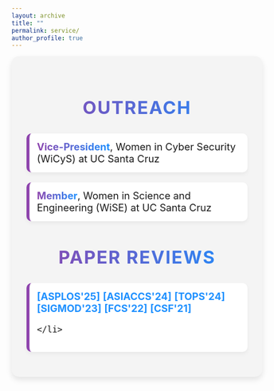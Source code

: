 ```yaml
---
layout: archive
title: ""
permalink: service/
author_profile: true
---
```


<!-- Custom Styles for Page -->
<style>
  /* Style for the page container */
  .service-container {
    max-width: 1500px; /* Wide width for spacious layout */
    margin: 0 auto; /* Center the container */
    padding: 30px; /* Add padding for spacing */
    background-color: #f4f4f4; /* Light grey background for contrast */
    border-radius: 15px; /* Rounded corners for a modern look */
    box-shadow: 0 6px 12px rgba(0, 0, 0, 0.1); /* Slightly deeper shadow for emphasis */
  }

  /* Style for the headings */
  .service-container h2 {
    font-size: 36px; /* Larger font size for emphasis */
    font-weight: bold; /* Bold font for the heading */
    text-align: center; /* Center-align the heading */
    margin-bottom: 30px; /* Space below the heading */
    background: linear-gradient(to right, #8e44ad, #1e90ff); /* Gradient text color */
    -webkit-background-clip: text; /* Clip the background to text */
    color: transparent; /* Transparent text to show gradient */
    text-transform: uppercase; /* Uppercase text for distinction */
    letter-spacing: 2px; /* Spacing between letters for a more open look */
  }

  /* Style for the list items */
  .service-container ul {
    list-style-type: none; /* Remove default list styling */
    padding: 0; /* Remove padding */
  }

  .service-container li {
    font-size: 20px; /* Slightly larger font size for readability */
    margin-bottom: 20px; /* Space below each list item */
    padding: 15px; /* Add padding for space */
    background-color: #ffffff; /* White background for contrast */
    border-left: 6px solid #8e44ad; /* Thicker colored border on the left */
    border-radius: 10px; /* Rounded corners for a softer look */
    box-shadow: 0 4px 8px rgba(0, 0, 0, 0.05); /* Subtle shadow for depth */
    transition: transform 0.2s ease, box-shadow 0.2s ease; /* Smooth transition for hover effect */
  }

  .service-container li:hover {
    transform: translateY(-5px); /* Slight lift effect on hover */
    box-shadow: 0 8px 16px rgba(0, 0, 0, 0.1); /* Enhanced shadow on hover */
  }

  /* Style for link elements */
  .service-container a {
    color: #1e90ff; /* Link color to match the gradient */
    text-decoration: none; /* Remove underline from links */
    font-weight: bold; /* Bold links for emphasis */
  }

  .service-container a:hover {
    text-decoration: underline; /* Underline links on hover for clarity */
  }

  /* Responsive design for mobile */
  @media (max-width: 600px) {
    .service-container {
      max-width: 95%; /* Adjust container width for mobile */
    }

    .service-container h2 {
      font-size: 28px; /* Smaller font size for mobile */
    }

    .service-container li {
      font-size: 18px; /* Smaller font size for list items */
    }
  }
  .service-container .role {
    font-weight: bold;
    background: linear-gradient(to right, #8e44ad, #1e90ff); /* Gradient colors */
    -webkit-background-clip: text; /* Clips the gradient to the text */
    -webkit-text-fill-color: transparent; /* Makes the text transparent to show the gradient */
    background-clip: text; /* Standard property for other browsers */
    color: transparent; /* Makes the text transparent to show the gradient */
 }
</style>

<!-- Main Container -->
<div class="service-container">
  <h2>Outreach</h2>
  <ul>
    <li><span class ="role">Vice-President</span>, Women in Cyber Security (WiCyS) at UC Santa Cruz</li>
    <li><span class ="role">Member</span>, Women in Science and Engineering (WiSE) at UC Santa Cruz</li>
  </ul>

  <h2>Paper Reviews</h2>
  <ul>
    <li>
      <a href="https://www.asplos-conference.org/asplos2025/" target="_blank">[ASPLOS'25]</a>
      <a href="https://asiaccs2024.sutd.edu.sg" target="_blank">[ASIACCS'24]</a>
      <a href="https://dl.acm.org/journal/tops" target="_blank">[TOPS'24]</a>
      <a href="https://2023.sigmod.org" target="_blank">[SIGMOD'23]</a>
      <a href="https://jnear.github.io/fcs2022/" target="_blank">[FCS'22]</a>
      <a href="https://www.ieee-security.org/TC/CSF2021/" target="_blank">[CSF'21]</a>

    </li>
  </ul>
</div>

